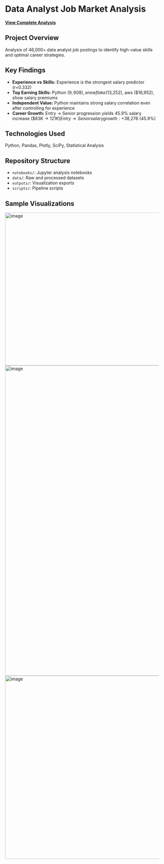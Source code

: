 # Data Analyst Job Market Analysis

**[View Complete Analysis](notebooks/data_analyst_job_market_analysis.ipynb)**

## Project Overview
Analysis of 46,000+ data analyst job postings to identify high-value skills and optimal career strategies.

## Key Findings
- **Experience vs Skills:** Experience is the strongest salary predictor (r=0.332)
- **Top Earning Skills:** Python ($9,608), snowflake($13,252), aws ($16,952),  show salary premiums
- **Independent Value:** Python maintains strong salary correlation even after controlling for experience
- **Career Growth:** Entry → Senior progression yields 45.9% salary increase ($83K → $121K)
Entry → Senior salary growth: +$38,276 (45.9%)

## Technologies Used
Python, Pandas, Plotly, SciPy, Statistical Analysis

## Repository Structure
- `notebooks/`: Jupyter analysis notebooks
- `data/`: Raw and processed datasets
- `outputs/`: Visualization exports
- `scripts/`: Pipeline scripts

## Sample Visualizations
<img width="700" height="500" alt="image" src="https://github.com/user-attachments/assets/3b990cb4-c675-4de2-b3ae-926c3f9b2692" />
<img width="1123" height="1016" alt="image" src="https://github.com/user-attachments/assets/5ad24a2f-b346-4bf6-afaf-0a0bd83f331d" />
<img width="700" height="600" alt="image" src="https://github.com/user-attachments/assets/0382642c-acef-46f0-98c8-94c6ce011802" />


